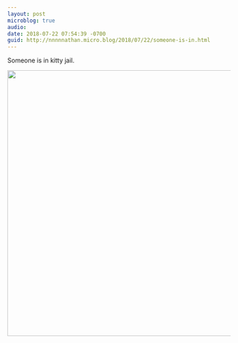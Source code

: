 ```yaml
---
layout: post
microblog: true
audio: 
date: 2018-07-22 07:54:39 -0700
guid: http://nnnnnathan.micro.blog/2018/07/22/someone-is-in.html
---
```

Someone is in kitty jail.

<img src="http://status.yergler.net/uploads/2018/0637b308eb.jpg" width="600" height="600" />
